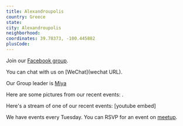 ```yaml
---
title: Alexandroupolis
country: Greece
state: 
city: Alexandroupolis
neighborhood: 
coordinates: 39.78373, -100.445882
plusCode:
---
```

Join our [Facebook group](https://www.facebook.com/groups/free.code.camp.alexandroupolis).

You can chat with us on [WeChat](wechat URL).

Our Group leader is [Miya](freecodecamp.org/miya)

Here are some pictures from our recent events:
![]().

Here's a stream of one of our recent events:
[youtube embed]

We have events every Tuesday. You can RSVP for an event on [meetup](meetupurl).
